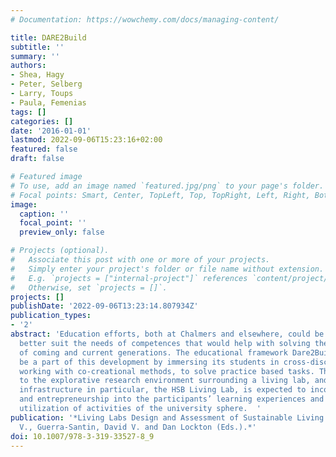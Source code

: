 ```yaml
---
# Documentation: https://wowchemy.com/docs/managing-content/

title: DARE2Build
subtitle: ''
summary: ''
authors:
- Shea, Hagy
- Peter, Selberg
- Larry, Toups
- Paula, Femenias
tags: []
categories: []
date: '2016-01-01'
lastmod: 2022-09-06T15:23:16+02:00
featured: false
draft: false

# Featured image
# To use, add an image named `featured.jpg/png` to your page's folder.
# Focal points: Smart, Center, TopLeft, Top, TopRight, Left, Right, BottomLeft, Bottom, BottomRight.
image:
  caption: ''
  focal_point: ''
  preview_only: false

# Projects (optional).
#   Associate this post with one or more of your projects.
#   Simply enter your project's folder or file name without extension.
#   E.g. `projects = ["internal-project"]` references `content/project/deep-learning/index.md`.
#   Otherwise, set `projects = []`.
projects: []
publishDate: '2022-09-06T13:23:14.807934Z'
publication_types:
- '2'
abstract: 'Education efforts, both at Chalmers and elsewhere, could be developed to
  better suit the needs of competences that would help with solving the societal challenges
  of coming and current generations. The educational framework Dare2Build aims to
  be a part of this development by immersing its students in cross-disciplinary teams,
  working with co-creational methods, to solve practice based tasks. The proximity
  to the explorative research environment surrounding a living lab, and the prototyping
  infrastructure in particular, the HSB Living Lab, is expected to incorporate innovation
  and entrepreneurship into the participants’ learning experiences and thereby promote
  utilization of activities of the university sphere.  '
publication: '*Living Labs Design and Assessment of Sustainable Living. Keyson, David
  V., Guerra-Santin, David V. and Dan Lockton (Eds.).*'
doi: 10.1007/978-3-319-33527-8_9
---
```

